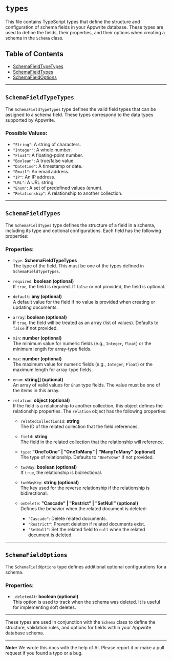 # `types`

This file contains TypeScript types that define the structure and configuration of schema fields in your Appwrite database. These types are used to define the fields, their properties, and their options when creating a schema in the `Schema` class.

## Table of Contents

- [SchemaFieldTypeTypes](#schemafieldtypetypes)
- [SchemaFieldTypes](#schemafieldtypes)
- [SchemaFieldOptions](#schemafieldoptions)

---

## `SchemaFieldTypeTypes`

The `SchemaFieldTypeTypes` type defines the valid field types that can be assigned to a schema field. These types correspond to the data types supported by Appwrite.

### Possible Values:

- `"String"`: A string of characters.
- `"Integer"`: A whole number.
- `"Float"`: A floating-point number.
- `"Boolean"`: A true/false value.
- `"Datetime"`: A timestamp or date.
- `"Email"`: An email address.
- `"IP"`: An IP address.
- `"URL"`: A URL string.
- `"Enum"`: A set of predefined values (enum).
- `"Relationship"`: A relationship to another collection.

---

## `SchemaFieldTypes`

The `SchemaFieldTypes` type defines the structure of a field in a schema, including its type and optional configurations. Each field has the following properties:

### Properties:

- `type`: **SchemaFieldTypeTypes**  
  The type of the field. This must be one of the types defined in `SchemaFieldTypeTypes`.

- `required`: **boolean (optional)**  
  If `true`, the field is required. If `false` or not provided, the field is optional.

- `default`: **any (optional)**  
  A default value for the field if no value is provided when creating or updating documents.

- `array`: **boolean (optional)**  
  If `true`, the field will be treated as an array (list of values). Defaults to `false` if not provided.

- `min`: **number (optional)**  
  The minimum value for numeric fields (e.g., `Integer`, `Float`) or the minimum length for array-type fields.

- `max`: **number (optional)**  
  The maximum value for numeric fields (e.g., `Integer`, `Float`) or the maximum length for array-type fields.

- `enum`: **string[] (optional)**  
  An array of valid values for `Enum` type fields. The value must be one of the items in this array.

- `relation`: **object (optional)**  
  If the field is a relationship to another collection, this object defines the relationship properties. The `relation` object has the following properties:

  - `relatedCollectionId`: **string**  
    The ID of the related collection that the field references.

  - `field`: **string**  
    The field in the related collection that the relationship will reference.

  - `type`: **"OneToOne" | "OneToMany" | "ManyToMany" (optional)**  
    The type of relationship. Defaults to `"OneToOne"` if not provided.

  - `twoWay`: **boolean (optional)**  
    If `true`, the relationship is bidirectional.

  - `twoWayKey`: **string (optional)**  
    The key used for the reverse relationship if the relationship is bidirectional.

  - `onDelete`: **"Cascade" | "Restrict" | "SetNull" (optional)**  
    Defines the behavior when the related document is deleted:
    - `"Cascade"`: Delete related documents.
    - `"Restrict"`: Prevent deletion if related documents exist.
    - `"SetNull"`: Set the related field to `null` when the related document is deleted.

---

## `SchemaFieldOptions`

The `SchemaFieldOptions` type defines additional optional configurations for a schema.

### Properties:

- `_deletedAt`: **boolean (optional)**  
  This option is used to track when the schema was deleted. It is useful for implementing soft deletes.

---

These types are used in conjunction with the `Schema` class to define the structure, validation rules, and options for fields within your Appwrite database schema.

---

**Note:** We wrote this docs with the help of AI. Please report it or make a pull request if you found a typo or a bug.
